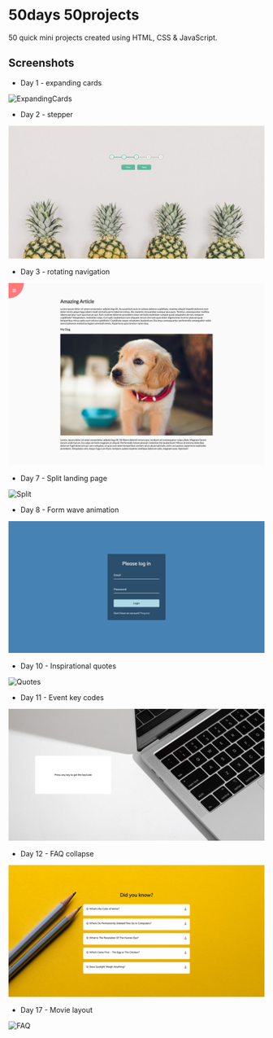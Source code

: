 # 50days 50projects

50 quick mini projects created using HTML, CSS & JavaScript.

## Screenshots
* Day 1 - expanding cards

![ExpandingCards](Day%201%20-%20expanding%20cards/ss.png)

* Day 2 - stepper

![Stepper](Day%202%20-%20stepper/ss.png)

* Day 3 - rotating navigation

![Rotating](Day%203%20-%20rotating%20navigation/ss.png)

* Day 7 - Split landing page

![Split](Day%207%20-%20split%20landing%20page/ss.png)

* Day 8 - Form wave animation

![Form](Day%208%20-%20form%20wave%20animation/ss.png)

* Day 10 - Inspirational quotes

![Quotes](Day%2010%20-%20inspirational%20quotes/ss.png)

* Day 11 - Event key codes

![Event](Day%2011%20-%20event%20key%20codes/ss.png)

* Day 12 - FAQ collapse

![FAQ](Day%2012%20-%20FAQ%20collapse/ss.png)

* Day 17 - Movie layout

![FAQ](Day%2017%20-%20Movie%20layout/ss.png)
